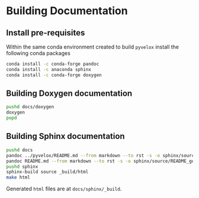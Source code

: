 # Building Documentation

## Install pre-requisites

Within the same conda environment created to build `pyvelox` install the
following conda packages

```bash
conda install -c conda-forge pandoc
conda install -c anaconda sphinx
conda install -c conda-forge doxygen
```

## Building Doxygen documentation

```bash
pushd docs/doxygen
doxygen
popd
```

## Building Sphinx documentation

```bash
pushd docs
pandoc ../pyvelox/README.md --from markdown --to rst -s -o sphinx/source/README_generated_pyvelox.rst
pandoc README.md --from markdown --to rst -s -o sphinx/source/README_generated_docs.rst
pushd sphinx
sphinx-build source _build/html
make html
```

Generated `html` files are at `docs/sphinx/_build`.



